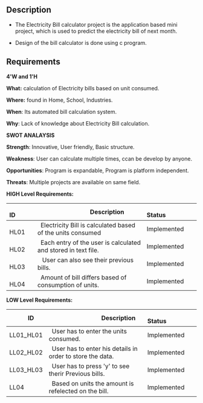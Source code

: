 ## Description

* The Electricity Bill calculator project is the application based mini project, which is used to predict the electricity bill of next month.

* Design of the bill calculator is done using c program.

## Requirements


**4'W and 1'H**

**What:** calculation of Electricity bills based on unit consumed.

**Where:** found in Home, School, Industries.

**When**: Its automated bill calculation system.

**Why**: Lack of knowledge about Electricity Bill calculation.

**SWOT ANALAYSIS**

**Strength**: Innovative, User friendly, Basic structure.

**Weakness**:
User can calculate multiple times, ccan be develop by anyone.

**Opportunities**: Program is expandable, Program is platform independent.

**Threats**:
Multiple projects are available on same field.


**HIGH Level Requirements:**

|`      `**ID**|`                 `**Description**|`            `**Status**|
| :- | :- | :- |
|`    `HL01|` `Electricity Bill is calculated based of the units consumed | Implemented |
|`    `HL02|` `Each entry of the user is calculated and stored in text file.| Implemented |
|`    `HL03|` ` User can also see their previous bills. | Implemented |
|`    `HL04|` `Amount of bill differs based of consumption of units.| Implemented |

**LOW Level Requirements:**


|`      `**ID**|`                 `**Description**|`            `**Status**|
| :- | :- | :- |
|LL01\_HL01|` `User has to enter the units consumed.| Implemented |
|LL02\_HL02|` `User has to enter his details in order to store the data.|Implemented |
|LL03\_HL03|` `User has to press 'y' to see therir Previous bills.|Implemented |
|LL04|` `Based on units the amount is refelected on the bill.| Implemented |


